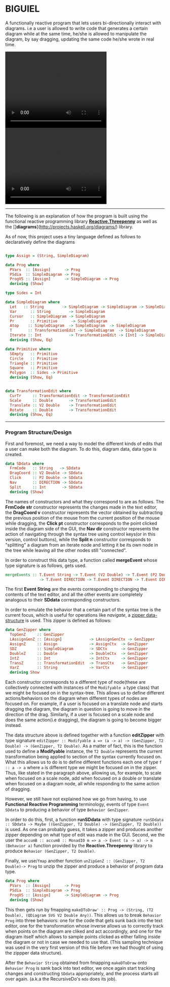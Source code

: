 # BIGUIEL

A functionally reactive program that lets users bi-directionally interact with diagrams. i.e a user is allowed to write code that generates a certain diagram while at the same time, he/she is allowed to manipulate the diagram, by say dragging, updating the same code he/she wrote in real time.


<video width="320" height="240" controls>
  <source src="video1.mp4" type="video/mp4">
</video>


<video width="320" height="240" controls>
  <source src="video2" type="video/mp4">
</video>

---

The following is an explanation of how the program is built using the functional reactive programming library [**Reactive.Threepenny**](https://hackage.haskell.org/package/threepenny-gui-0.8.0.1/docs/Reactive-Threepenny.html) as well as the []**diagrams**](http://projects.haskell.org/diagrams/) library.

As of now, this project uses a tiny language defined as follows to declaratively define the diagrams

```haskell

type Assign = (String, SimpleDiagram)

data Prog where
  PVars  :: [Assign]      -> Prog
  PSdia  :: SimpleDiagram -> Prog
  ProgVS :: [Assign]      -> SimpleDiagram -> Prog
  deriving (Show)

type Sides = Int

data SimpleDiagram where
  Let   :: String        -> SimpleDiagram -> SimpleDiagram -> SimpleDiagram
  Var      :: String        -> SimpleDiagram
  Cursor   :: SimpleDiagram -> SimpleDiagram
  Pr       :: Primitive      -> SimpleDiagram
  Atop    :: SimpleDiagram  -> SimpleDiagram  -> SimpleDiagram
  T       :: TransformationEdit -> SimpleDiagram  -> SimpleDiagram
  Iterate :: Int            -> TransformationEdit -> [Int] -> SimpleDiagram -> SimpleDiagram
  deriving (Show, Eq)

data Primitive where
  SEmpty   :: Primitive
  Circle   :: Primitive
  Triangle :: Primitive
  Square   :: Primitive
  Polygon  :: Sides -> Primitive
  deriving (Show, Eq)


data TransformationEdit where
  CurTr     :: TransformationEdit -> TransformationEdit
  Scale     :: Double       -> TransformationEdit
  Translate :: V2 Double    -> TransformationEdit
  Rotate    :: Double       -> TransformationEdit
  deriving (Show, Eq)
```
----

### Program Structure/Design

First and foremost, we need a way to model the different kinds of
edits that a user can make both the diagram. To do this, diagram data, data type is created.

```haskell
data SDdata where
  FrmCode   :: String   -> SDdata
  DragCoord :: V2 Double -> SDdata
  Click     :: P2 Double -> SDdata
  Nav       :: DIRECTION -> SDdata
  Split     :: Int       -> SDdata
  deriving (Show)
```

The names of constructors and what they correspond to are as follows. The **FrmCode str** constructor represents the changes made in the text editor, the **DragCoord v** constructor represents the vector obtained by subtracting the previous position of the mouse from the current position of the mouse while dragging, the **Click pt** constructor corresponds to the point clicked inside the diagram side of the GUI, the **Nav dir** constructor represents the action of navigating through the syntax tree using control keys(or in this version, control buttons), while the **Split n** constructor corresponds to "splitting" a diagram from an iterate node and letting it be its own node in the tree while leaving all the other nodes still "connected".


In order to construct this data type, a function called **mergeEvent** whose type signature is as follows, gets used.
```haskell
mergeEvents :: T.Event String -> T.Event (V2 Double) -> T.Event (P2 Double)
               -> T.Event DIRECTION -> T.Event DIRECTION -> T.Event DIRECTION -> T.Event DIRECTION -> T.Event [(Int, String)] -> T.Event SDdata
```
The first **Event String** are the events corresponding to changing the contents of the text editor, and all the other events are completely analogous to their **SDdata** corresponding constructors.

In order to emulate the behavior that a certain part of the syntax tree is the current focus, which is useful for operations like *navigate*, a [zipper data-structure](https://en.wikibooks.org/wiki/Haskell/Zippers) is used. This zipper is defined as follows:

```haskell
data GenZipper where
  TopGenZ     :: GenZipper
  LAssignGenZ :: [Assign]            -> LAssignGenCtx -> GenZipper
  AssignZ     :: Assign              -> AssignCtx  -> GenZipper
  SDZ         :: SimpleDiagram       -> SDCtx      -> GenZipper
  DoubleZ     :: Double              -> DoubleCtx  -> GenZipper
  IntZ        :: Int                 -> IntCtx     -> GenZipper
  TransZ      :: TransformationEdit  -> TransCtx   -> GenZipper
  VarZ        :: String              -> VarCtx     -> GenZipper
  deriving Show
```

Each constructor corresponds to a different type of node(these are collectively connected with instances of the `Modifyable a` type class) that we might be focused on in the syntax-tree. This allows us to define different actions/behaviors on the diagram when different types of nodes are focused on. For example, if a user is focused on a translate node and starts dragging the diagram, the diagram in question is going to move in the direction of the drag. Similarly, if a user is focused on a scale node and does the same action(i.e dragging), the diagram is going to become bigger instead.

The data structure above is defined together with a function **editZipper**
with type signature `editZipper :: Modifyable a => (a -> a) -> (GenZipper, T2 Double) -> (GenZipper, T2 Double)`. As a matter of fact, this is the function used to define a **Modifyable** instance, the  `T2 Double` represents the current transformation being applied to section of the syntax currently focused on. What this allows us to do is to define different functions each one of type `f :: a -> a` where `a` is different type we might be focused on in the zipper. Thus, like stated in the paragraph above, allowing us,  for example, to scale when focused on a scale node, add when focused on a double or translate when focused on a diagram node, all while responding to the same action of dragging.

However, we still have not explained how we go from having, to use **Functional Reactive Programming** terminology, events of type `Event SDdata` to producing a behavior of type  `Behavior GenZipper`.

In order to do this, first, a function **runSDdata** with type signature `runSDdata :: SDdata -> Maybe ((GenZipper, T2 Double) -> (GenZipper, T2 Double))` is used. As one can probably guess, it takes a zipper and produces another zipper depending on what type of edit was made in the GUI. Second, we the user the `accumB :: accumB :: MonadIO m => a -> Event (a -> a) -> m (Behavior a)` function provided by the **Reactive.Threepenny** library to produce `Behavior (GenZipper, T2 Double)`.


Finally, we use/`fmap` another function `unZipGenZ :: (GenZipper, T2 Double)-> Prog` to unzip the zipper and produce a behavior of program data type.
```haskell
data Prog where
  PVars  :: [Assign]      -> Prog
  PSdia  :: SimpleDiagram -> Prog
  ProgVS :: [Assign]      -> SimpleDiagram -> Prog
  deriving (Show)
```

This then gets run by fmapping `makeDToDraw' :: Prog -> (String, (T2 Double), (QDiagram SVG V2 Double Any))`. This allows us to break `Behavior Prog` into three behaviors: one for the code that gets sunk back into the text editor, one for the transformation whose inverse allows us to correctly track when points on the diagram are cliked and act accordingly, and one for the diagram itself which allows to sample points clicked as either falling inside the diagram or not in case we needed to use that. (This sampling technique was used in the very first version of this file before we had thought of using  the zippper data structure).

After the `Behavior String` obtained from fmapping `makeDToDraw` onto `Behavior Prog` is sank back into text editor, we once again start tracking changes and constructing `SDdata` appropriately, and the process starts all over again. (a.k.a the RecursiveDo's `mdo` does its job).
